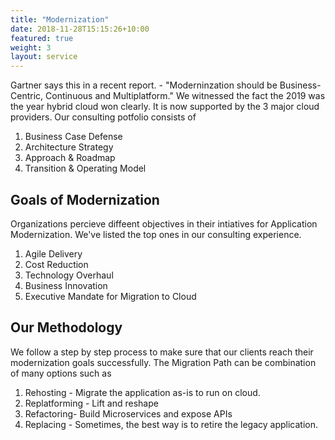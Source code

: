 ```yaml
---
title: "Modernization"
date: 2018-11-28T15:15:26+10:00
featured: true
weight: 3
layout: service
---
```


Gartner says this in a recent report. - "Moderninzation should be Business-Centric, Continuous and Multiplatform."
We witnessed the fact the 2019 was the year hybrid cloud won clearly. It is now supported by the 3 major cloud providers. Our consulting potfolio consists of
1. Business Case Defense
2. Architecture Strategy
3. Approach & Roadmap
4. Transition & Operating Model


## Goals of Modernization

Organizations percieve diffeent objectives in their intiatives for Application Modernization. We've listed the top ones in our consulting experience.

1. Agile Delivery
2. Cost Reduction
3. Technology Overhaul
4. Business Innovation
5. Executive Mandate for Migration to Cloud


## Our Methodology

We follow a step by step process to make sure that our clients reach their modernization goals successfully. The Migration Path can be combination of many options 
such as 

1. Rehosting - Migrate the application as-is to  run on cloud.
2. Replatforming - Lift and reshape 
3. Refactoring- Build Microservices and expose APIs
4. Replacing - Sometimes, the best way is to retire the legacy application.
